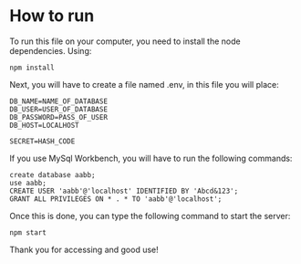 # How to run


To run this file on your computer, you need to install the node dependencies. Using:

    npm install

Next, you will have to create a file named .env, in this file you will place:

    DB_NAME=NAME_OF_DATABASE
    DB_USER=USER_OF_DATABASE
    DB_PASSWORD=PASS_OF_USER
    DB_HOST=LOCALHOST

    SECRET=HASH_CODE
    

If you use MySql Workbench, you will have to run the following commands:

    create database aabb;
    use aabb;
    CREATE USER 'aabb'@'localhost' IDENTIFIED BY 'Abcd&123';
    GRANT ALL PRIVILEGES ON * . * TO 'aabb'@'localhost';

Once this is done, you can type the following command to start the server:

    npm start


Thank you for accessing and good use!
